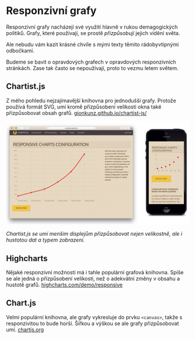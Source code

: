 # Responzivní grafy

Responzivní grafy nacházejí své využití hlavně v rukou demagogických politiků. Grafy, které používají, se prostě *přizpůsobují* jejich vidění světa.

Ale nebudu vám kazit krásné chvíle s mými texty těmito rádobyvtipnými odbočkami. 

Budeme se bavit o opravdových grafech v opravdových responzivních stránkách. Zase tak často se nepoužívají, proto to vezmu letem světem.

## Chartist.js

Z mého pohledu nejzajímavější knihovna pro jednodušší grafy. Protože používá formát SVG, umí kromě přizpůsobení velikosti okna také přizpůsobovat obsah grafů. [gionkunz.github.io/chartist-js/](https://gionkunz.github.io/chartist-js/)

![](dist/images/original/chartist-js.png)

*Chartist.js se umí menším displejům přizpůsobovat nejen velikostně, ale i hustotou dat a typem  zobrazení.*

## Highcharts

Nějaké responzivní možnosti má i tahle populární grafová knihovna. Spíše se ale jedná o přizpůsobení velikosti, než o adekvátní změny v obsahu a hustotě grafů. [highcharts.com/demo/responsive](http://www.highcharts.com/demo/responsive)

## Chart.js

Velmi populární knihovna, ale grafy vykresluje do prvku `<canvas>`, takže s responzivitou to bude horší. Šířkou a výškou se ale grafy přizpůsobovat umí. [chartjs.org](http://www.chartjs.org/)

